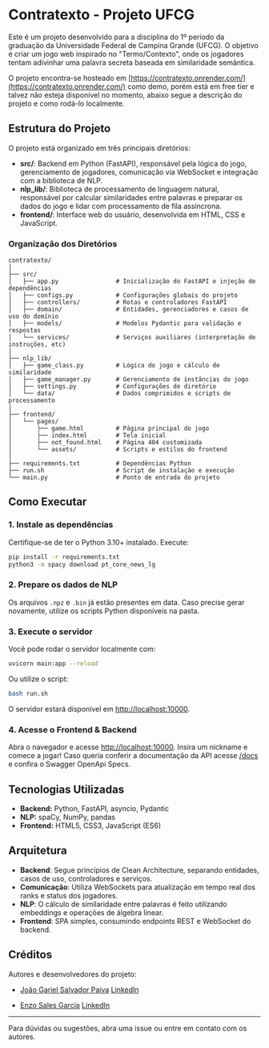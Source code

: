 # Contratexto - Projeto UFCG

Este é um projeto desenvolvido para a disciplina do 1º período da graduação da Universidade Federal de Campina Grande (UFCG). O objetivo é criar um jogo web inspirado no "Termo/Contexto", onde os jogadores tentam adivinhar uma palavra secreta baseada em similaridade semântica.

O projeto encontra-se hosteado em [https://contratexto.onrender.com/](https://contratexto.onrender.com/) como demo, porém está em free tier e talvez não esteja disponível no momento, abaixo segue a descrição do projeto e como rodá-lo localmente.

## Estrutura do Projeto

O projeto está organizado em três principais diretórios:

- **src/**: Backend em Python (FastAPI), responsável pela lógica do jogo, gerenciamento de jogadores, comunicação via WebSocket e integração com a biblioteca de NLP.
- **nlp_lib/**: Biblioteca de processamento de linguagem natural, responsável por calcular similaridades entre palavras e preparar os dados do jogo e lidar com processamento de fila assíncrona.
- **frontend/**: Interface web do usuário, desenvolvida em HTML, CSS e JavaScript.

### Organização dos Diretórios

```
contratexto/
│
├── src/
│   ├── app.py                # Inicialização do FastAPI e injeção de dependências
│   ├── configs.py            # Configurações globais do projeto
│   ├── controllers/          # Rotas e controladores FastAPI
│   ├── domain/               # Entidades, gerenciadores e casos de uso do domínio
│   ├── models/               # Modelos Pydantic para validação e respostas
│   └── services/             # Serviços auxiliares (interpretação de instruções, etc)
│
├── nlp_lib/
│   ├── game_class.py         # Lógica do jogo e cálculo de similaridade
│   ├── game_manager.py       # Gerenciamento de instâncias do jogo
│   ├── settings.py           # Configurações de diretório
│   └── data/                 # Dados comprimidos e scripts de processamento
│
├── frontend/
│   └── pages/
│       ├── game.html         # Página principal do jogo
│       ├── index.html        # Tela inicial
│       ├── not_found.html    # Página 404 customizada
│       └── assets/           # Scripts e estilos do frontend
│
├── requirements.txt          # Dependências Python
├── run.sh                    # Script de instalação e execução
└── main.py                   # Ponto de entrada do projeto
```

## Como Executar

### 1. Instale as dependências

Certifique-se de ter o Python 3.10+ instalado. Execute:

```sh
pip install -r requirements.txt
python3 -m spacy download pt_core_news_lg
```

### 2. Prepare os dados de NLP

Os arquivos `.npz` e `.bin` já estão presentes em data. Caso precise gerar novamente, utilize os scripts Python disponíveis na pasta.

### 3. Execute o servidor

Você pode rodar o servidor localmente com:

```sh
uvicorn main:app --reload
```

Ou utilize o script:

```sh
bash run.sh
```

O servidor estará disponível em [http://localhost:10000](http://localhost:10000).

### 4. Acesse o Frontend & Backend

Abra o navegador e acesse [http://localhost:10000](http://localhost:10000). Insira um nickname e comece a jogar! Caso queria conferir a documentação da API acesse [/docs](http://localhost:10000/docs) e confira o Swagger OpenApi Specs.

## Tecnologias Utilizadas

- **Backend:** Python, FastAPI, asyncio, Pydantic
- **NLP:** spaCy, NumPy, pandas
- **Frontend:** HTML5, CSS3, JavaScript (ES6)

## Arquitetura

- **Backend**: Segue princípios de Clean Architecture, separando entidades, casos de uso, controladores e serviços.
- **Comunicação**: Utiliza WebSockets para atualização em tempo real dos ranks e status dos jogadores.
- **NLP**: O cálculo de similaridade entre palavras é feito utilizando embeddings e operações de álgebra linear.
- **Frontend**: SPA simples, consumindo endpoints REST e WebSocket do backend.

## Créditos

Autores e desenvolvedores do projeto:

- [João Gariel Salvador Paiva](https://github.com/Ilusinusmate)
  [LinkedIn](https://br.linkedin.com/in/joao-gabriel-salvador-paiva-805283286)

- [Enzo Sales Garcia](https://github.com/enzocompgarcia-design)
  [LinkedIn](https://www.linkedin.com/in/enzo-garcia-0b1008384/)

---

Para dúvidas ou sugestões, abra uma issue ou entre em contato com os autores.
